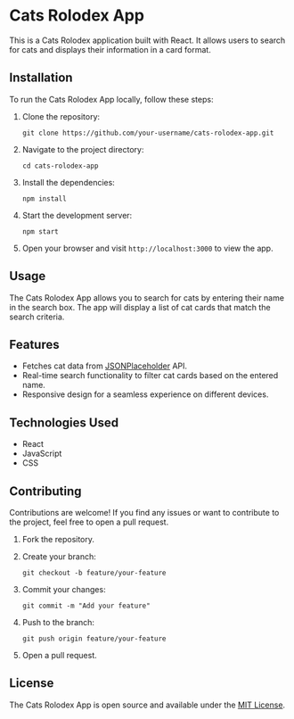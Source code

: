# Cats Rolodex App

This is a Cats Rolodex application built with React. It allows users to search for cats and displays their information in a card format.

## Installation

To run the Cats Rolodex App locally, follow these steps:

1. Clone the repository:

   ```shell
   git clone https://github.com/your-username/cats-rolodex-app.git
   ```

2. Navigate to the project directory:

   ```shell
   cd cats-rolodex-app
   ```

3. Install the dependencies:

   ```shell
   npm install
   ```

4. Start the development server:

   ```shell
   npm start
   ```

5. Open your browser and visit `http://localhost:3000` to view the app.

## Usage

The Cats Rolodex App allows you to search for cats by entering their name in the search box. The app will display a list of cat cards that match the search criteria.

## Features

- Fetches cat data from [JSONPlaceholder](https://jsonplaceholder.typicode.com/users) API.
- Real-time search functionality to filter cat cards based on the entered name.
- Responsive design for a seamless experience on different devices.

## Technologies Used

- React
- JavaScript
- CSS

## Contributing

Contributions are welcome! If you find any issues or want to contribute to the project, feel free to open a pull request.

1. Fork the repository.
2. Create your branch:

   ```shell
   git checkout -b feature/your-feature
   ```

3. Commit your changes:

   ```shell
   git commit -m "Add your feature"
   ```

4. Push to the branch:

   ```shell
   git push origin feature/your-feature
   ```

5. Open a pull request.

## License

The Cats Rolodex App is open source and available under the [MIT License](LICENSE).
